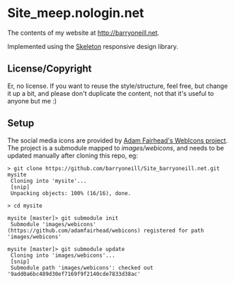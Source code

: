# Site_meep.nologin.net #

The contents of my website at <a href="http://barryoneill.net">http://barryoneill.net</a>.  

Implemented using the <a href="getskeleton.com">Skeleton</a> responsive design library. 

## License/Copyright ##

Er, no license.  If you want to reuse the style/structure, feel free, but change it up a bit, and please 
don't duplicate the content, not that it's useful to anyone but me :)

## Setup ##

The social media icons are provided by <a href="">Adam Fairhead's WebIcons project</a>.  The project
is a submodule mapped to *images/webicons*, and needs to be updated manually after cloning this repo, eg:

```
> git clone https://github.com/barryoneill/Site_barryoneill.net.git mysite
 Cloning into 'mysite'...
 [snip]
 Unpacking objects: 100% (16/16), done.

> cd mysite

mysite [master]> git submodule init
 Submodule 'images/webicons' (https://github.com/adamfairhead/webicons) registered for path 'images/webicons'

mysite [master]> git submodule update
 Cloning into 'images/webicons'...
 [snip]
 Submodule path 'images/webicons': checked out '9add0a6bc489d30ef7169f9f2140cde7833d38ac'
```



